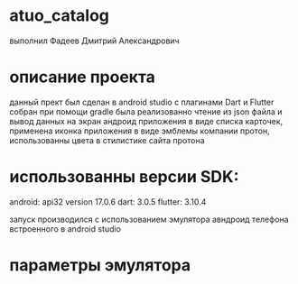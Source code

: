 # atuo_catalog
выполнил Фадеев Дмитрий Александрович
# описание проекта
данный прект был сделан в android studio с плагинами Dart и Flutter собран при помощи gradle 
была реализованно чтение из json файла и вывод данных на экран андроид приложения в виде списка карточек,
применена иконка приложения в виде эмблемы компании протон,
использованны цвета в стилистике сайта протона
# использованны версии SDK: 
android: api32 version 17.0.6
dart:  3.0.5
flutter: 3.10.4

запуск производился с использованием эмулятора авндроид телефона встроенного в android studio
# параметры эмулятора

